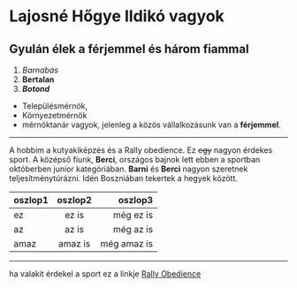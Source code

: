 # Lajosné Hőgye Ildikó vagyok
## Gyulán élek a férjemmel és három fiammal
1. *Barnabás*
1. **Bertalan**
1.  **_Botond_**
* Településmérnök, 
* Környezetmérnök 
* mérnöktanár vagyok, 
jelenleg a közös vállalkozásunk van a **__férjemmel__**.
___
A hobbim a kutyakiképzés és a Rally obedience. Ez ~~egy~~ nagyon érdekes sport. A középső fiunk, **__Berci__**, országos bajnok lett ebben a sportban októberben junior kategóriában.
**__Barni__** és **__Berci__** nagyon szeretnek teljesítménytúrázni. Idén Boszniában tekertek a hegyek között.  

| oszlop1     | oszlop2           | oszlop3  |
| ------------- |:-------------:| -----:|
|ez     | ez is | még ez is |
| az      | az is     |   még az is |
| amaz | amaz is      |    még amaz is |
***



ha valakit érdekel a sport ez a linkje [Rally Obedience](rally-obedience.hu)